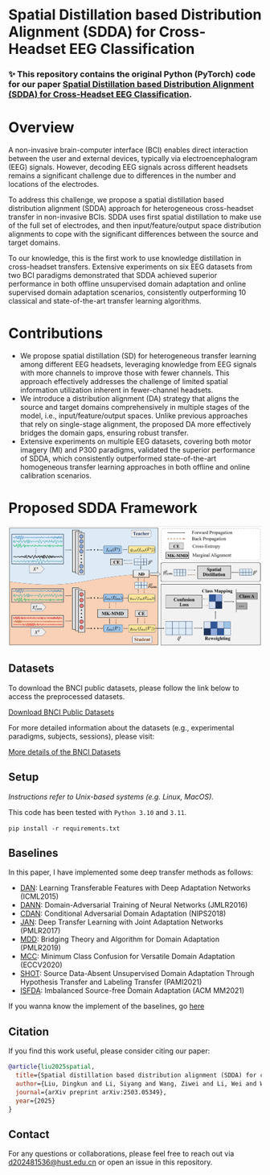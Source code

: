 # Spatial Distillation based Distribution Alignment (SDDA) for Cross-Headset EEG Classification
### ✨ This repository contains the original Python (PyTorch) code for our paper [Spatial Distillation based Distribution Alignment (SDDA) for Cross-Headset EEG Classification](https://arxiv.org/pdf/2503.05349).


# Overview
A non-invasive brain-computer interface (BCI) enables direct interaction between the user and external devices, typically via electroencephalogram (EEG) signals. However, decoding EEG signals across different headsets remains a significant challenge due to differences in the number and locations of the electrodes. 

To address this challenge, we propose a spatial distillation based distribution alignment (SDDA) approach for heterogeneous cross-headset transfer in non-invasive BCIs. SDDA uses first spatial distillation to make use of the full set of electrodes, and then input/feature/output space distribution alignments to cope with the significant differences between the source and target domains. 

To our knowledge, this is the first work to use knowledge distillation in cross-headset transfers. Extensive experiments on six EEG datasets from two BCI paradigms demonstrated that SDDA achieved superior performance in both offline unsupervised domain adaptation and online supervised domain adaptation scenarios, consistently outperforming 10 classical and state-of-the-art transfer learning algorithms.

# Contributions
- We propose spatial distillation (SD) for heterogeneous transfer learning among different EEG headsets, leveraging knowledge from EEG signals with more channels to improve those with fewer channels. This approach effectively addresses the challenge of limited spatial information utilization inherent in fewer-channel headsets.
- We introduce a distribution alignment (DA) strategy that aligns the source and target domains comprehensively in multiple stages of the model, i.e., input/feature/output spaces. Unlike previous approaches that rely on single-stage alignment, the proposed DA more effectively bridges the domain gaps, ensuring robust transfer.
- Extensive experiments on multiple EEG datasets, covering both motor imagery (MI) and P300 paradigms, validated the superior performance of SDDA, which consistently outperformed state-of-the-art homogeneous transfer learning approaches in both offline and online calibration scenarios.

# Proposed SDDA Framework
![SDDA_approach](https://github.com/Dingkun0817/SDDA/blob/main/SDDA_approach.jpg)

## Datasets 
   To download the BNCI public datasets, please follow the link below to access the preprocessed datasets.

   [Download BNCI Public Datasets](http://www.bnci-horizon-2020.eu/database/data-sets)

   For more detailed information about the datasets (e.g., experimental paradigms, subjects, sessions), please visit:
   
   [More details of the BNCI Datasets](https://neurotechx.github.io/moabb/datasets.html)

## Setup

_Instructions refer to Unix-based systems (e.g. Linux, MacOS)._

This code has been tested with `Python 3.10` and `3.11`.

`pip install -r requirements.txt`

## Baselines

In this paper, I have implemented some deep transfer methods as follows:
* [DAN](https://proceedings.mlr.press/v37/long15): Learning Transferable Features with Deep Adaptation Networks (ICML2015)
* [DANN](http://www.jmlr.org/papers/v17/15-239.html): Domain-Adversarial Training of Neural Networks (JMLR2016)
* [CDAN](https://proceedings.neurips.cc/paper/2018/hash/ab88b15733f543179858600245108dd8-Abstract.html): Conditional Adversarial Domain Adaptation (NIPS2018)
* [JAN](http://proceedings.mlr.press/v70/long17a.html): Deep Transfer Learning with Joint Adaptation Networks (PMLR2017)
* [MDD](https://proceedings.mlr.press/v97/zhang19i.html?ref=https://codemonkey): Bridging Theory and Algorithm for Domain Adaptation (PMLR2019)
* [MCC](https://link.springer.com/chapter/10.1007/978-3-030-58589-1_28): Minimum Class Confusion for Versatile Domain Adaptation (ECCV2020)
* [SHOT](https://ieeexplore.ieee.org/abstract/document/9512429/): Source Data-Absent Unsupervised Domain Adaptation Through Hypothesis Transfer and Labeling Transfer (PAMI2021)
* [ISFDA](https://dl.acm.org/doi/abs/10.1145/3474085.3475487): Imbalanced Source-free Domain Adaptation (ACM MM2021)

If you wanna know the implement of the baselines, go [here](https://github.com/sylyoung/DeepTransferEEG)

## Citation

If you find this work useful, please consider citing our paper:

```bibtex
@article{liu2025spatial,
  title={Spatial distillation based distribution alignment (SDDA) for cross-headset EEG classification},
  author={Liu, Dingkun and Li, Siyang and Wang, Ziwei and Li, Wei and Wu, Dongrui},
  journal={arXiv preprint arXiv:2503.05349},
  year={2025}
}
```

## Contact
For any questions or collaborations, please feel free to reach out via d202481536@hust.edu.cn or open an issue in this repository.

